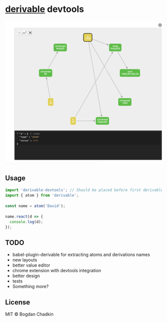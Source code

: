 # [derivable](https://github.com/ds300/derivablejs) devtools

<img src='assets/screen.png' width='800' />

## Usage

```js
import 'derivable-devtools'; // Should be placed before first derivable import
import { atom } from 'derivable';

const name = atom('David');

name.react(d => {
  console.log(d);
});
```

## TODO

- babel-plugin-derivable for extracting atoms and derivations names
- new layouts
- better value editor
- chrome extension with devtools integration
- better design
- tests
- Something more?

## License

MIT &copy; Bogdan Chadkin
